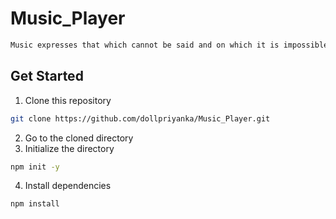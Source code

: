 # Music_Player

```sh
Music expresses that which cannot be said and on which it is impossible to be silent.
```

## Get Started

1. Clone this repository

```sh
git clone https://github.com/dollpriyanka/Music_Player.git
```

2. Go to the cloned directory
3. Initialize the directory

```sh
npm init -y
```

4. Install dependencies

```sh
npm install
```
